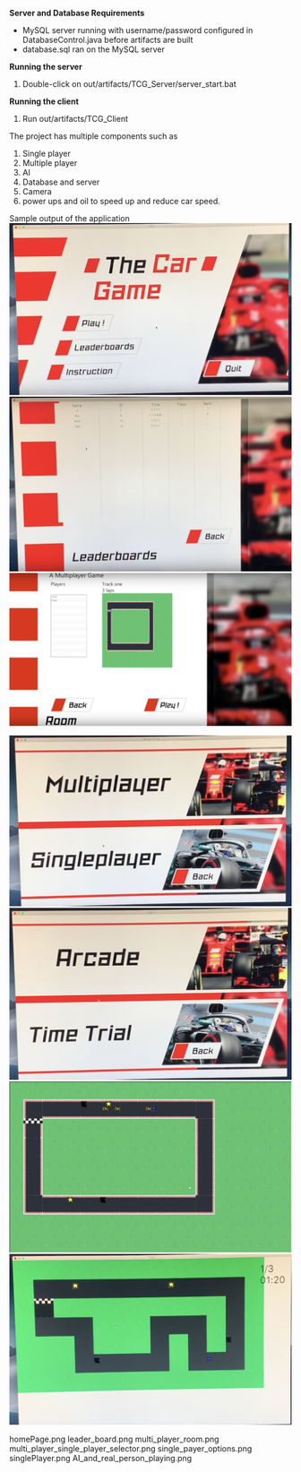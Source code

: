 **Server and Database Requirements**

- MySQL server running with username/password configured in DatabaseControl.java before artifacts are built
- database.sql ran on the MySQL server

**Running the server**

1. Double-click on out/artifacts/TCG_Server/server_start.bat

**Running the client**

1. Run out/artifacts/TCG_Client


The project has multiple components
such as 
1. Single player
2. Multiple player
3. AI
4. Database and server
5. Camera
6. power ups and oil to speed up and reduce car speed. 

Sample output of the application
<img src="images/homePage.png" alt ="homePage "/>
<img src="images/leader_board.png" alt ="leader_board"/>
<img src="images/multi_player_room.png" alt ="multi_player_room"/>

<img src="images/multi_player_single_player_selector.png" alt ="multi_player_single_player_selector "/>
<img src="images/single_payer_options.png" alt ="single_payer_options"/>
<img src="images/AI_and_real_person_playing.png" alt ="AI_and_real_person_playing"/>

<img src="images/singlePlayer.png" alt ="singlePlayer"/>

homePage.png
leader_board.png
multi_player_room.png
multi_player_single_player_selector.png
single_payer_options.png
singlePlayer.png
AI_and_real_person_playing.png